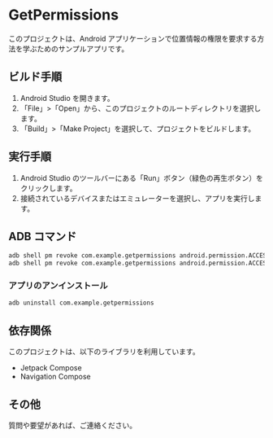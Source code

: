# GetPermissions

このプロジェクトは、Android アプリケーションで位置情報の権限を要求する方法を学ぶためのサンプルアプリです。


## ビルド手順

1.  Android Studio を開きます。
2.  「File」>「Open」から、このプロジェクトのルートディレクトリを選択します。
3.  「Build」>「Make Project」を選択して、プロジェクトをビルドします。

## 実行手順

1.  Android Studio のツールバーにある「Run」ボタン（緑色の再生ボタン）をクリックします。
2.  接続されているデバイスまたはエミュレーターを選択し、アプリを実行します。

## ADB コマンド

```ps
adb shell pm revoke com.example.getpermissions android.permission.ACCESS_FINE_LOCATION
adb shell pm revoke com.example.getpermissions android.permission.ACCESS_COARSE_LOCATION
```

### アプリのアンインストール

```ps
adb uninstall com.example.getpermissions
```

## 依存関係

このプロジェクトは、以下のライブラリを利用しています。

*   Jetpack Compose
*   Navigation Compose

## その他

質問や要望があれば、ご連絡ください。



